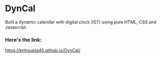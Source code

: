 # DynCal
Built a dynamic calendar with digital clock (IST) using pure HTML, CSS and Javascript.
### Here's the link:
https://kritigupta45.github.io/DynCal/
